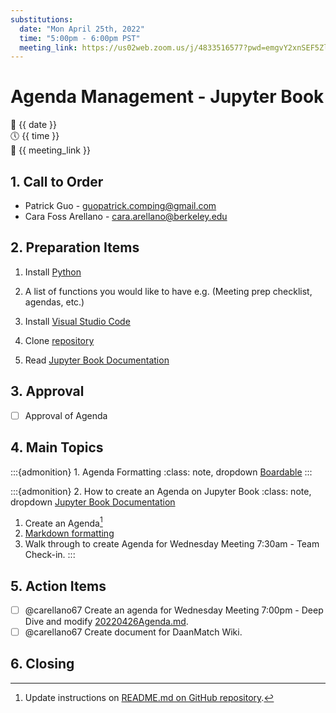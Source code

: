 ```yaml
---
substitutions:
  date: "Mon April 25th, 2022"
  time: "5:00pm - 6:00pm PST"
  meeting_link: https://us02web.zoom.us/j/4833516577?pwd=emgvY2xnSEF5Zlh4Si9kVkx3S0dzZz09
---
```


# Agenda Management - Jupyter Book

📅 {{ date }} <br>
🕔 {{ time }} <br>
🔗 {{ meeting_link }} <br>

## 1. Call to Order

- Patrick Guo - guopatrick.comping@gmail.com
- Cara Foss Arellano - cara.arellano@berkeley.edu

## 2. Preparation Items

1. Install [Python](https://www.python.org/downloads/)

2. A list of functions you would like to have e.g. (Meeting prep checklist, agendas, etc.)

3. Install [Visual Studio Code](https://code.visualstudio.com/download)

4. Clone [repository](https://github.com/DaanMatch/meeting-agendas)

5. Read [Jupyter Book Documentation](https://jupyterbook.org/en/stable/intro.html)

## 3. Approval

- [ ] Approval of Agenda

## 4. Main Topics

:::{admonition} 1. Agenda Formatting
:class: note, dropdown
[Boardable](https://boardable.com/blog/board-meeting-agendas/)
:::

:::{admonition} 2. How to create an Agenda on Jupyter Book
:class: note, dropdown
[Jupyter Book Documentation](https://jupyterbook.org/en/stable/intro.html)

1. Create an Agenda[^1]
2. [Markdown formatting](https://wordpress.com/support/markdown-quick-reference/)
3. Walk through to create Agenda for Wednesday Meeting 7:30am - Team Check-in.
:::

## 5. Action Items

- [ ] @carellano67 Create an agenda for Wednesday Meeting 7:00pm - Deep Dive and modify [20220426Agenda.md](20220425Agenda.md).
- [ ] @carellano67 Create document for DaanMatch Wiki.

## 6. Closing

[^1]: Update instructions on [README.md on GitHub repository](https://github.com/DaanMatch/meeting-agendas).
